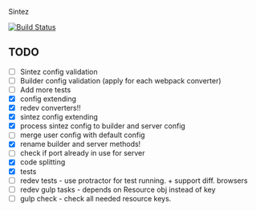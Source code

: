 Sintez

[![Build Status](https://travis-ci.org/frankland/sintez.svg)](https://travis-ci.org/frankland/sintez)

## TODO
- [ ] Sintez config validation
- [ ] Builder config validation (apply for each webpack converter)
- [ ] Add more tests
- [X] config extending
- [X] redev converters!!
- [X] sintez config extending
- [X] process sintez config to builder and server config
- [ ] merge user config with default config
- [X] rename builder and server methods!
- [ ] check if port already in use for server
- [X] code splitting
- [x] tests
- [ ] redev tests - use protractor for test running. + support diff. browsers
- [ ] redev gulp tasks - depends on Resource obj instead of key
- [ ] gulp check - check all needed resource keys.

